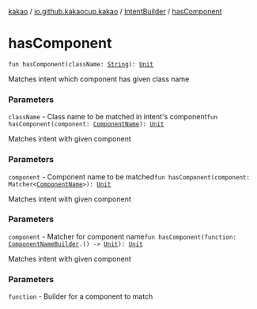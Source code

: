 [kakao](../../index.md) / [io.github.kakaocup.kakao](../index.md) / [IntentBuilder](index.md) / [hasComponent](./has-component.md)

# hasComponent

`fun hasComponent(className: `[`String`](https://kotlinlang.org/api/latest/jvm/stdlib/kotlin/-string/index.html)`): `[`Unit`](https://kotlinlang.org/api/latest/jvm/stdlib/kotlin/-unit/index.html)

Matches intent which component has given class name

### Parameters

`className` - Class name to be matched in intent's component`fun hasComponent(component: `[`ComponentName`](https://developer.android.com/reference/android/content/ComponentName.html)`): `[`Unit`](https://kotlinlang.org/api/latest/jvm/stdlib/kotlin/-unit/index.html)

Matches intent with given component

### Parameters

`component` - Component name to be matched`fun hasComponent(component: Matcher<`[`ComponentName`](https://developer.android.com/reference/android/content/ComponentName.html)`>): `[`Unit`](https://kotlinlang.org/api/latest/jvm/stdlib/kotlin/-unit/index.html)

Matches intent with given component

### Parameters

`component` - Matcher for component name`fun hasComponent(function: `[`ComponentNameBuilder`](../-component-name-builder/index.md)`.() -> `[`Unit`](https://kotlinlang.org/api/latest/jvm/stdlib/kotlin/-unit/index.html)`): `[`Unit`](https://kotlinlang.org/api/latest/jvm/stdlib/kotlin/-unit/index.html)

Matches intent with given component

### Parameters

`function` - Builder for a component to match